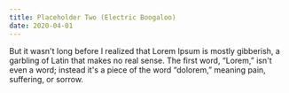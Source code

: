 ```yaml
---
title: Placeholder Two (Electric Boogaloo)
date: 2020-04-01
---
```


But it wasn't long before I realized that Lorem Ipsum is mostly gibberish, a garbling of Latin that makes no real sense. The first word, “Lorem,” isn't even a word; instead it's a piece of the word “dolorem,” meaning pain, suffering, or sorrow.
